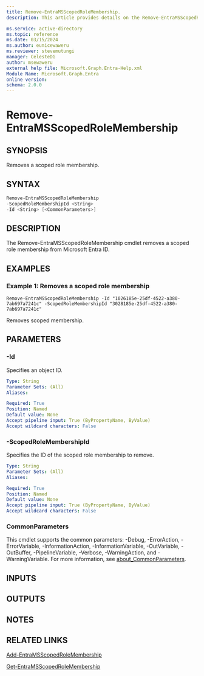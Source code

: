 ```yaml
---
title: Remove-EntraMSScopedRoleMembership.
description: This article provides details on the Remove-EntraMSScopedRoleMembership command.

ms.service: active-directory
ms.topic: reference
ms.date: 03/15/2024
ms.author: eunicewaweru
ms.reviewer: stevemutungi
manager: CelesteDG
author: msewaweru
external help file: Microsoft.Graph.Entra-Help.xml
Module Name: Microsoft.Graph.Entra
online version:
schema: 2.0.0
---
```


# Remove-EntraMSScopedRoleMembership

## SYNOPSIS
Removes a scoped role membership.

## SYNTAX

```powershell
Remove-EntraMSScopedRoleMembership 
-ScopedRoleMembershipId <String> 
-Id <String> [<CommonParameters>]
```

## DESCRIPTION
The Remove-EntraMSScopedRoleMembership cmdlet removes a scoped role membership from Microsoft Entra ID.

## EXAMPLES

### Example 1: Removes a scoped role membership
```
Remove-EntraMSScopedRoleMembership -Id "1026185e-25df-4522-a380-7ab697a7241c" -ScopedRoleMembershipId "3028185e-25df-4522-a380-7ab697a7241c"
```

Removes scoped membership.

## PARAMETERS

### -Id
Specifies an object ID.

```yaml
Type: String
Parameter Sets: (All)
Aliases:

Required: True
Position: Named
Default value: None
Accept pipeline input: True (ByPropertyName, ByValue)
Accept wildcard characters: False
```

### -ScopedRoleMembershipId
Specifies the ID of the scoped role membership to remove.

```yaml
Type: String
Parameter Sets: (All)
Aliases:

Required: True
Position: Named
Default value: None
Accept pipeline input: True (ByPropertyName, ByValue)
Accept wildcard characters: False
```

### CommonParameters
This cmdlet supports the common parameters: -Debug, -ErrorAction, -ErrorVariable, -InformationAction, -InformationVariable, -OutVariable, -OutBuffer, -PipelineVariable, -Verbose, -WarningAction, and -WarningVariable. For more information, see [about_CommonParameters](https://go.microsoft.com/fwlink/?LinkID=113216).

## INPUTS

## OUTPUTS

## NOTES

## RELATED LINKS

[Add-EntraMSScopedRoleMembership](Add-EntraMSScopedRoleMembership.md)

[Get-EntraMSScopedRoleMembership](Get-EntraMSScopedRoleMembership.md)

